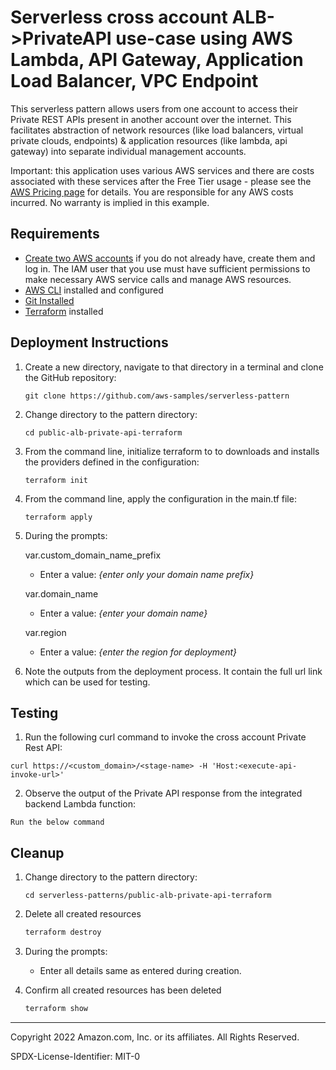 # Serverless cross account ALB->PrivateAPI use-case using AWS Lambda, API Gateway, Application Load Balancer, VPC Endpoint

This serverless pattern allows users from one account to access their Private REST APIs present in another account over the internet. This facilitates abstraction of network resources (like load balancers, virtual private clouds, endpoints) & application resources (like lambda, api gateway) into separate  individual management accounts.


Important: this application uses various AWS services and there are costs associated with these services after the Free Tier usage - please see the [AWS Pricing page](https://aws.amazon.com/pricing/) for details. You are responsible for any AWS costs incurred. No warranty is implied in this example.

## Requirements

* [Create two AWS accounts](https://portal.aws.amazon.com/gp/aws/developer/registration/index.html) if you do not already have, create them and log in. The IAM user that you use must have sufficient permissions to make necessary AWS service calls and manage AWS resources.
* [AWS CLI](https://docs.aws.amazon.com/cli/latest/userguide/install-cliv2.html) installed and configured
* [Git Installed](https://git-scm.com/book/en/v2/Getting-Started-Installing-Git)
* [Terraform](https://learn.hashicorp.com/tutorials/terraform/install-cli?in=terraform/aws-get-started) installed

## Deployment Instructions

1. Create a new directory, navigate to that directory in a terminal and clone the GitHub repository:
    ``` 
    git clone https://github.com/aws-samples/serverless-pattern
    ```
1. Change directory to the pattern directory:
    ```
    cd public-alb-private-api-terraform
    ```
1. From the command line, initialize terraform to  to downloads and installs the providers defined in the configuration:
    ```
    terraform init
    ```
1. From the command line, apply the configuration in the main.tf file:
    ```
    terraform apply
    ```
1. During the prompts:

   var.custom_domain_name_prefix
    - Enter a value: *{enter only your domain name prefix}*

   var.domain_name
    -  Enter a value: *{enter your domain name}*

   var.region
    - Enter a value: *{enter the region for deployment}*


1. Note the outputs from the deployment process. It contain the full url link which can be used for testing.

## Testing

1. Run the following curl command to invoke the cross account Private Rest API:
```
curl https://<custom_domain>/<stage-name> -H 'Host:<execute-api-invoke-url>'
```

2. Observe the output of the Private API response from the integrated backend Lambda function:
```
Run the below command 
```

## Cleanup
 
1. Change directory to the pattern directory:
    ```
    cd serverless-patterns/public-alb-private-api-terraform
    ```
1. Delete all created resources
    ```bash
    terraform destroy
    ```
1. During the prompts:
    * Enter all details same as entered during creation.

1. Confirm all created resources has been deleted
    ```bash
    terraform show
    ```
----
Copyright 2022 Amazon.com, Inc. or its affiliates. All Rights Reserved.

SPDX-License-Identifier: MIT-0
